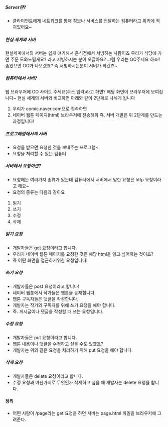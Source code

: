 ##### Server란?
 - 클라이언트에게 네트워크를 통해 정보나 서비스를 전달하는 컴퓨터라고 위키에 적혀있어요~

##### 현실 세계의 서버
현실세계에서의 서버는 쉽게 얘기해서 음식점에서 서빙하는 사람이죠
우리가 식당에 가면 주문 도와드릴게요? 라고 서빙하시는 분이 오잖아요?
그럼 우리는 OO주세요 하죠? 좀있으면 OO가 나오겠죠?
즉 서빙하시는분이 서버가 되겠죠~

##### 컴퓨터에서 서버?
웹 브라우저에 OO 사이트 주세요(주소 입력)라고 하면?
해당 화면이 브라우저에 보여집니다~
현실 세계의 서버와 비교하면 아래와 같이 2단계로 나뉘게 됩니다
1. 우리가 comic.naver.com으로 접속하면  
2. 네이버 웹툰 페이지(html) 브라우저에 전송해줘
즉, 서버 개발은 위 2단계를 만드는 과정입니다!

##### 프로그래밍에서의 서버
- 요청을 받으면 요청한 것을 보내주는 프로그램~
- 요청을 처리할 수 있는 컴퓨터

##### 서버에서 요청이란?
- 요청에는 여러가지 종류가 있는데 컴퓨터에서 서버에서 말한 요청은 http 요청이라고 해요~
- 요청의 종류는 다음과 같아요
 1. 읽기
 2. 쓰기
 3. 수정
 4. 삭제

##### 읽기 요청
- 개발자들은 get 요청이라고 합니다.
- 우리가 네이버 웹툰 페이지를 요청한 것은 해당 html을 읽고 싶어하는 것이죠?
- 즉 어떤 화면을 접근하기위한 요청입니다!

##### 쓰기 요청
- 개발자들은 post 요청이라고 합니다!
- 네이버 웹툰에서 작가들은 웹툰을 등재합니다.
- 웹툰 구독자들은 댓글을 작성합니다.
- 개발자는 작가와 구독자를 위해 쓰기 요청을 해야 합니다.
- 즉. 게시글이나 댓글을 작성할 때 쓰는 요청입니다.

##### 수정 요청
- 개발자들은 put 요청이라고 합니다.
- 웹툰 내용이나 댓글을 수정하고 싶을 수도 있겠죠?
- 개발자는 위와 같은 요청을 처리하기 위해 put 요청을 해야 합니다.

##### 삭제 요청
- 개발자들은 delete 요청이라고 합니다.
- 수정 요청과 마찬가지로 무엇인가 삭제하고 싶을 때 개발자는 delete 요청을 합니다.

#### 정리
 - 어떤 사람이 /page라는 get 요청을 하면 서버는 page.html 파일을 브라우저에 그려준다.